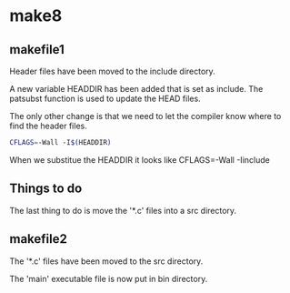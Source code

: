 # make8

## makefile1
Header files have been moved to the include directory.

A new variable HEADDIR has been added that is set as include.
The patsubst function is used to update the HEAD files.

The only other change is that we need to let the compiler know where to find the header files.
```bash
CFLAGS=-Wall -I$(HEADDIR)
```

When we substitue the HEADDIR it looks like CFLAGS=-Wall -Iinclude

## Things to do
The last thing to do is move the '*.c' files into a src directory.

## makefile2
The '*.c' files have been moved to the src directory.

The 'main' executable file is now put in bin directory.

